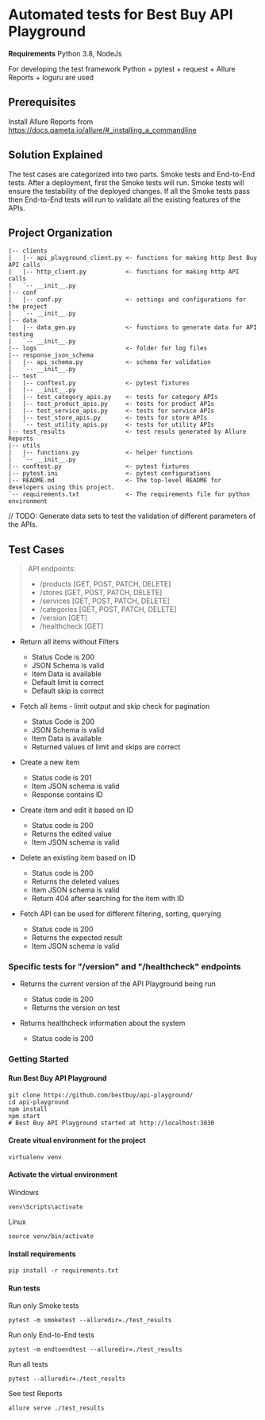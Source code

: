 # Automated tests for Best Buy API Playground

**Requirements**
Python 3.8, NodeJs

For developing the test framework Python + pytest + request + Allure Reports + loguru are used

## Prerequisites
Install Allure Reports from https://docs.qameta.io/allure/#_installing_a_commandline

## Solution Explained

The test cases are categorized into two parts. Smoke tests and End-to-End tests. 
After a deployment, first the Smoke tests will run. Smoke tests will ensure the 
testability of the deployed changes. If all the Smoke tests pass then End-to-End tests 
will run to validate all the existing features of the APIs.  

## Project Organization
```
|-- clients
|   |-- api_playground_client.py <- functions for making http Best Buy API calls         
|   |-- http_client.py           <- functions for making http API calls
|   `-- __init__.py
|-- conf
|   |-- conf.py                  <- settings and configurations for the project  
|   `-- __init__.py
|-- data
|   |-- data_gen.py              <- functions to generate data for API testing
|   `-- __init__.py
|-- logs                         <- folder for log files
|-- response_json_schema
|   |-- api_schema.py            <- schema for validation
|   `-- __init__.py
|-- test
|   |-- conftest.py              <- pytest fixtures
|   |-- __init__.py
|   |-- test_category_apis.py    <- tests for category APIs   
|   |-- test_product_apis.py     <- tests for product APIs
|   |-- test_service_apis.py     <- tests for service APIs
|   |-- test_store_apis.py       <- tests for store APIs
|   `-- test_utility_apis.py     <- tests for utility APIs
|-- test_results                 <- test resuls generated by Allure Reports 
|-- utils
|   |-- functions.py             <- helper functions 
|   `-- __init__.py
|-- conftest.py                  <- pytest fixtures
|-- pytest.ini                   <- pytest configurations 
|-- README.md                    <- The top-level README for developers using this project.
`-- requirements.txt             <- The requirements file for python environment
```

// TODO: Generate data sets to test the validation of different parameters of the APIs.

## Test Cases

> API endpoints:
> * /products [GET, POST, PATCH, DELETE]
> * /stores [GET, POST, PATCH, DELETE]
> * /services [GET, POST, PATCH, DELETE]
> * /categories [GET, POST, PATCH, DELETE]
> * /version [GET]
> * /healthcheck [GET]

* Return all items without Filters
    * Status Code is 200
    * JSON Schema is valid
    * Item Data is available
    * Default limit is correct
    * Default skip is correct
    
* Fetch all items - limit output and skip check for pagination
    * Status Code is 200
    * JSON Schema is valid
    * Item Data is available
    * Returned values of limit and skips are correct
    
* Create a new item
    * Status code is 201
    * Item JSON schema is valid
    * Response contains ID
    
* Create item and edit it based on ID
    * Status code is 200
    * Returns the edited value
    * Item JSON schema is valid
    
* Delete an existing item based on ID
    * Status code is 200
    * Returns the deleted values
    * Item JSON schema is valid
    * Return 404 after searching for the item with ID
    
* Fetch API can be used for different filtering, sorting, querying
    * Status code is 200
    * Returns the expected result
    * Item JSON schema is valid
  
### Specific tests for "/version" and "/healthcheck" endpoints
* Returns the current version of the API Playground being run
    * Status code is 200
    * Returns the version on test

* Returns healthcheck information about the system
    * Status code is 200

### Getting Started

#### Run Best Buy API Playground
```
git clone https://github.com/bestbuy/api-playground/
cd api-playground
npm install
npm start
# Best Buy API Playground started at http://localhost:3030
```

#### Create vitual environment for the project
```commandline
virtualenv venv
```
#### Activate the virtual environment
Windows
```commandline
venv\Scripts\activate
```
Linux
```commandline
source venv/bin/activate
```
#### Install requirements

```commandline
pip install -r requirements.txt
```

#### Run tests
Run only Smoke tests

```
pytest -m smoketest --alluredir=./test_results
```

Run only End-to-End tests

```
pytest -m endtoendtest --alluredir=./test_results
```

Run all tests
```
pytest --alluredir=./test_results
```

See test Reports
```
allure serve ./test_results
```
